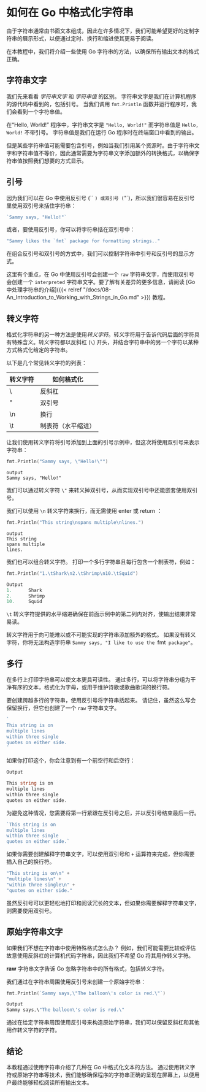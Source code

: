 # 如何在 Go 中格式化字符串

由于字符串通常由书面文本组成，因此在许多情况下，我们可能希望更好的定制字符串的展示形式，以便通过定时、换行和缩进使其更易于阅读。

在本教程中，我们将介绍一些使用 Go 字符串的方法，以确保所有输出文本的格式正确。

## 字符串文字

我们先来看看  *字符串文字*  和  *字符串值* 的区别。 字符串文字是我们在计算机程序的源代码中看到的，包括引号。 当我们调用 `fmt.Println` 函数并运行程序时，我们会看到一个字符串值。

在“Hello, World!” 程序中，字符串文字是 `"Hello, World!"` 而字符串值是 `Hello, World!` 不带引号。 字符串值是我们在运行 Go 程序时在终端窗口中看到的输出。

但是某些字符串值可能需要包含引号，例如当我们引用某个资源时。由于字符串文字和字符串值不等价，因此通常需要为字符串文字添加额外的转换格式，以确保字符串值按照我们想要的方式显示。

## 引号

因为我们可以在 Go 中使用反引号 (`` `) 或双引号 (`"`)，所以我们很容易在反引号里使用双引号来括住字符串：

```go
`Sammy says, "Hello!"`
```

或者，要使用反引号，你可以将字符串括在双引号中：

```go
"Sammy likes the `fmt` package for formatting strings.."
```

在组合反引号和双引号的方式中，我们可以控制字符串中引号和反引号的显示方式。

这里有个重点，在 Go 中使用反引号会创建一个 `raw` 字符串文字，而使用双引号会创建一个 `interpreted` 字符串文字。要了解有关差异的更多信息，请阅读 [Go 中处理字符串的介绍]({{< relref "/docs/08-An_Introduction_to_Working_with_Strings_in_Go.md" >}}) 教程。

## 转义字符

格式化字符串的另一种方法是使用*转义字符*。转义字符用于告诉代码后面的字符具有特殊含义。转义字符都以反斜杠 (`\`) 开头，并结合字符串中的另一个字符以某种方式格式化给定的字符串。

以下是几个常见转义字符的列表：

| 转义字符 | 如何格式化         |
| -------- | ------------------ |
| \\       | 反斜杠             |
| \"       | 双引号             |
| \n       | 换行               |
| \t       | 制表符（水平缩进） |

让我们使用转义字符将引号添加到上面的引号示例中，但这次将使用双引号来表示字符串：

```go
fmt.Println("Sammy says, \"Hello!\"")
```

```text
output
Sammy says, "Hello!"
```

我们可以通过转义字符 `\"` 来转义掉双引号，从而实现双引号中还能嵌套使用双引号。

我们可以使用 `\n` 转义字符来换行，而无需使用 enter 或 return ：

```go
fmt.Println("This string\nspans multiple\nlines.")
```

```text
output
This string
spans multiple
lines.
```

我们也可以组合转义字符。 打印一个多行字符串且每行包含一个制表符，例如：

```go
fmt.Println("1.\tShark\n2.\tShrimp\n10.\tSquid")
```

```go
Output
1.      Shark
2.      Shrimp
10.     Squid
```

`\t` 转义字符提供的水平缩进确保在前面示例中的第二列内对齐，使输出结果非常易读。

转义字符用于向可能难以或不可能实现的字符串添加额外的格式。 如果没有转义字符，你将无法构造字符串 `Sammy says, "I like to use the `fmt` package"`。

## 多行

在多行上打印字符串可以使文本更具可读性。 通过多行，可以将字符串分组为干净有序的文本，格式化为字母，或用于维护诗歌或歌曲歌词的换行符。

要创建跨越多行的字符串，使用反引号将字符串括起来。 请记住，虽然这么写会保留换行，但它也创建了一个 `raw` 字符串文字。

```go
`
This string is on 
multiple lines
within three single 
quotes on either side.
`
```

如果你打印这个，你会注意到有一个前空行和后空行：

```go
Output

This string is on 
multiple lines
within three single 
quotes on either side.

```

为避免这种情况，您需要将第一行紧跟在反引号之后，并以反引号结束最后一行。

```go
`This string is on 
multiple lines
within three single 
quotes on either side.`
```

如果你需要创建解释字符串文字，可以使用双引号和 `+` 运算符来完成，但你需要插入自己的换行符。

```go
"This string is on\n" +
"multiple lines\n" +
"within three single\n" +
"quotes on either side."
```

虽然反引号可以更轻松地打印和阅读冗长的文本，但如果你需要解释字符串文字，则需要使用双引号。

## 原始字符串文字

如果我们不想在字符串中使用特殊格式怎么办？ 例如，我们可能需要比较或评估故意使用反斜杠的计算机代码字符串，因此我们不希望 Go 将其用作转义字符。

**raw** 字符串文字告诉 Go 忽略字符串中的所有格式，包括转义字符。

我们通过在字符串周围使用反引号来创建一个原始字符串：

```go
fmt.Println(`Sammy says,\"The balloon\'s color is red.\"`)
```

```go
Output
Sammy says,\"The balloon\'s color is red.\"
```

通过在给定字符串周围使用反引号来构造原始字符串，我们可以保留反斜杠和其他用作转义字符的字符。

## 结论

本教程通过使用字符串介绍了几种在 Go 中格式化文本的方法。 通过使用转义字符或原始字符串等技术，我们能够确保程序的字符串正确的呈现在屏幕上，以便用户最终能够轻松阅读所有输出文本。